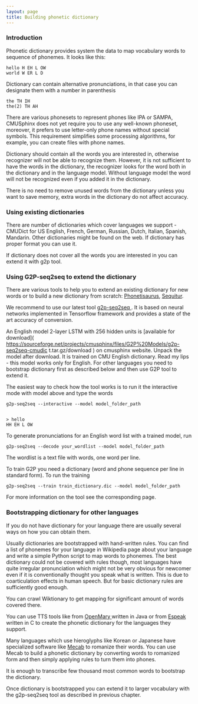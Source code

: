 ```yaml
---
layout: page 
title: Building phonetic dictionary
---
```


### Introduction

Phonetic dictionary provides system the data to map vocabulary words to 
sequence of phonemes. It looks like this:

	
	hello H EH L OW
	world W ER L D


Dictionary can contain alternative pronunciations, in that case you can 
designate them with a number in parenthesis

	
	the TH IH
	the(2) TH AH


There are various phonesets to represent phones like IPA or SAMPA, CMUSphinx 
does not yet require you to use any well-known phoneset, moreover, it prefers 
to use letter-only phone names without special symbols. This requirement 
simplifies some processing algorithms, for example, you can create files with 
phone names.

Dictionary should contain all the words you are interested in, otherwise 
recognizer will not be able to recognize them. However, it is not sufficient to 
have the words in the dictionary, the recognizer looks for the word both in the 
dictionary and in the language model. Without language model the word will not 
be recognized even if you added it in the dictionary.

There is no need to remove unused words from the dictionary unless you want to 
save memory, extra words in the dictionary do not affect accuracy.

### Using existing dictionaries

There are number of dictionaries which cover languages we support - CMUDict for 
US English, French, German, Russian, Dutch, Italian, Spanish, Mandarin. Other 
dictionaries might be found on the web. If dictionary has proper format you can 
use it.

If dictionary does not cover all the words you are interested in you can extend 
it with g2p tool.


### Using G2P-seq2seq to extend the dictionary

There are various tools to help you to extend an existing dictionary for new 
words or to build a new dictionary from scratch: 
[Phonetisaurus](http://code.google.com/p/phonetisaurus), 
[Sequitur](http://www-i6.informatik.rwth-aachen.de/web/Software/g2p.html). 

We recommend to use our latest tool [g2p-seq2seq 
](https://github.com/cmusphinx/g2p-seq2seq). It is based on neural networks 
implemented in Tensorflow framework and provides a state of the art accuracy of 
conversion.

An English model 2-layer LSTM with 256 hidden units is [available for 
download]( 
https://sourceforge.net/projects/cmusphinx/files/G2P%20Models/g2p-seq2seq-cmudic
t.tar.gz/download ) on cmusphinx website. Unpack the model after download. It 
is trained on CMU English dictionary. Read my lips - this model works only for 
English. For other languages you need to bootstrap dictionary first as 
described below and then use G2P tool to extend it.

The easiest way to check how the tool works is to run it the interactive mode 
with model above and type the words

    g2p-seq2seq --interactive --model model_folder_path


    > hello
    HH EH L OW

To generate pronunciations for an English word list with a trained model, run

    g2p-seq2seq --decode your_wordlist --model model_folder_path

The wordlist is a text file with words, one word per line.

To train G2P you need a dictionary (word and phone sequence per line in 
standard form). To run the training

    g2p-seq2seq --train train_dictionary.dic --model model_folder_path

For more information on the tool see the corresponding page.

### Bootstrapping dictionary for other languages

If you do not have dictionary for your language there are usually several ways 
on how you can obtain them.

Usually dictionaries are bootstrapped with hand-written rules. You can find a 
list of phonemes for your language in Wikipedia page about your language and 
write a simple Python script to map words to phonemes. The best dictionary 
could not be covered with rules though, most languages have quite irregular 
pronunciation which might not be very obvious for newcomer even if it is 
conventionally thought you speak what is written. This is due to coarticulation 
effects in human speech. But for basic dictionary rules are sufficiently good 
enough.

You can crawl Wiktionary to get mapping for significant amount of words covered 
there.

You can use TTS tools like from [ OpenMary ](http://mary.dfki.de/ ) written in 
Java or from [Espeak](http://espeak.sourceforge.net) written in C to create the 
phonetic dictionary for the languages they support.

Many languages which use hieroglyphs like Korean or Japanese have specialized 
software like [Mecab](https://sourceforge.net/projects/mecab) to romanize their 
words. You can use Mecab to build a phonetic dictionary by converting words to 
romanized form and then simply applying rules to turn them into phones.

It is enough to transcribe few thousand most common words to bootstrap the 
dictionary.

Once dictionary is bootstrapped you can extend it to larger vocabulary with the 
g2p-seq2seq tool as described in previous chapter.
